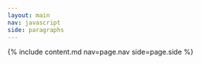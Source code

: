 ```yaml
---
layout: main
nav: javascript
side: paragraphs
---
```

{% include content.md nav=page.nav side=page.side %}